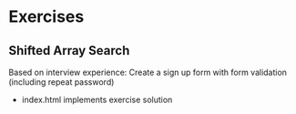 # Exercises

## Shifted Array Search

Based on interview experience: Create a sign up form with form validation (including repeat password)

-   index.html implements exercise solution
